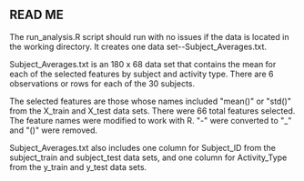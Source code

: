 ## READ ME ##

The run_analysis.R script should run with no issues if the data is located in the working directory. It creates one data set--Subject_Averages.txt. 

Subject_Averages.txt is an 180 x 68 data set that contains the mean for each of the selected features by subject and activity type. There are 6 observations or rows for each of the 30 subjects.

The selected features are those whose names included "mean()" or "std()" from the X_train and X_test data sets. There were 66 total features selected. The feature names were modified to work with R. "-" were converted to "_" and "()" were removed. 

Subject_Averages.txt also includes one column for Subject_ID from the subject_train and subject_test data sets, and one column for Activity_Type from the y_train and y_test data sets.